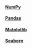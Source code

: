 #### [NumPy](<https://github.com/moinecon/jupyter/blob/main/numpy.ipynb>)
#### [Pandas](<https://github.com/moinecon/data_science/blob/main/pandas.ipynb>)
#### [Matplotlib](<https://github.com/moinecon/jupyter/blob/main/matplotlib.ipynb>)
#### [Seaborn](<https://github.com/moinecon/jupyter/blob/main/seaborn.ipynb>)

 
